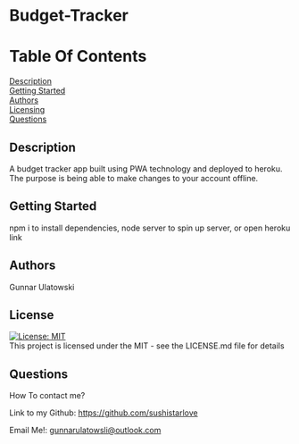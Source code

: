 # Budget-Tracker
      
  # Table Of Contents
  
  [Description](##Description)  
  [Getting Started](##)  
  [Authors](##Authors)  
  [Licensing](##License)  
  [Questions](##Questions)  
  
  
  ## Description
      
  A  budget tracker app built using PWA technology and deployed to heroku. The purpose is being able to make changes to your account offline.
      
  ## Getting Started
      
  npm i to install dependencies, node server to spin up server, or open heroku link
      
  ## Authors
      
  Gunnar Ulatowski
      
      
  
  
  ## License
  [![License: MIT](https://img.shields.io/badge/License-MIT-yellow.svg)](https://opensource.org/licenses/MIT)  
  This project is licensed under the MIT  - see the LICENSE.md file for details
  
  
  
  ## Questions
      
  How To contact me? 
  
  Link to my Github: https://github.com/sushistarlove
  
  Email Me!: gunnarulatowsli@outlook.com
